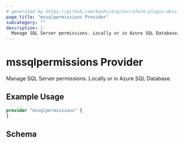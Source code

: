 ```yaml
---
# generated by https://github.com/hashicorp/terraform-plugin-docs
page_title: "mssqlpermissions Provider"
subcategory: ""
description: |-
  Manage SQL Server permissions. Locally or in Azure SQL Database.
---
```


# mssqlpermissions Provider

Manage SQL Server permissions. Locally or in Azure SQL Database.

## Example Usage

```terraform
provider "mssqlpermissions" {
}
```

<!-- schema generated by tfplugindocs -->
## Schema
